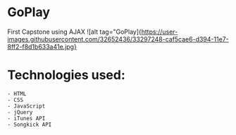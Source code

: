 # GoPlay
First Capstone using AJAX
![alt tag="GoPlay]{https://user-images.githubusercontent.com/32652436/33297248-caf5cae6-d394-11e7-8ff2-f8d1b633a41e.jpg}

# Technologies used:
```
- HTML 
- CSS
- JavaScript
- jQuery
- iTunes API
- Songkick API
```
